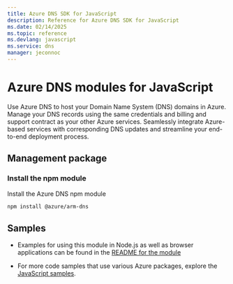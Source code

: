 ```yaml
---
title: Azure DNS SDK for JavaScript
description: Reference for Azure DNS SDK for JavaScript
ms.date: 02/14/2025
ms.topic: reference
ms.devlang: javascript
ms.service: dns
manager: jeconnoc
---
```

# Azure DNS modules for JavaScript

Use Azure DNS to host your Domain Name System (DNS) domains in Azure. Manage your DNS records using the same credentials and billing and support contract as your other Azure services. Seamlessly integrate Azure-based services with corresponding DNS updates and streamline your end-to-end deployment process.

## Management package

### Install the npm module

Install the Azure DNS npm module

```bash
npm install @azure/arm-dns
```

## Samples

* Examples for using this module in Node.js as well as browser applications can be found in the [README for the module](https://www.npmjs.com/package/@azure/arm-dns)

* For more code samples that use various Azure packages, explore the [JavaScript samples](https://docs.microsoft.com/samples/browse/?languages=javascript).